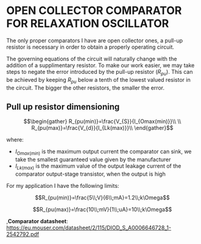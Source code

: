 # OPEN COLLECTOR COMPARATOR FOR RELAXATION OSCILLATOR
The only proper comparators I have are open collector ones, a pull-up resistor is necessary in order to obtain a properly operating circuit.

The governing equations of the circuit will naturally change with the addition of a supplimentary resistor. To make our work easier, we may take steps to negate the error introduced by the pull-up resistor ($R_{pu})$. 
This can be achieved by keeping $R_{pu}$ below a tenth of the lowest valued resistor in the circuit. The bigger the other resistors, the smaller the error.

## Pull up resistor dimensioning

$$\begin{gather}
R_{pu(min)}=\frac{V_{S}}{I_{Omax(min)}}\\
\\
R_{pu(max)}=\frac{V_{d}}{I_{Lk(max)}}\\
\end{gather}$$

where:
-  $I_{Omax(min)}$ is the maximum output current the comparator can sink, we take the smallest guaranteed value given by the manufacturer
-  $I_{Lk(max)}$ is the maximum value of the output leakage current of the comparator output-stage transistor, when the output is high

For my application I have the following limits:

$$R_{pu(min)}=\frac{5\\;V}{6\\;mA}=1.2\\;k\Omega$$

$$R_{pu(max)}=\frac{10\\;mV}{1\\;uA}=10\\;k\Omega$$

,**Comparator datasheet**: https://eu.mouser.com/datasheet/2/115/DIOD_S_A0006646728_1-2542792.pdf
